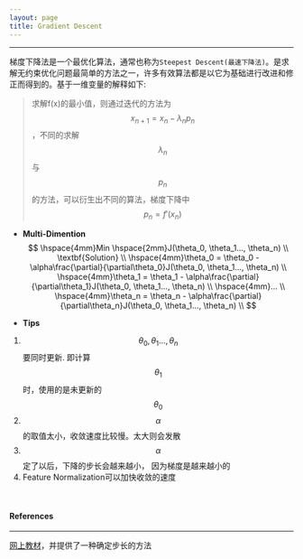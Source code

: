 ```yaml
---
layout: page
title: Gradient Descent
---
```

---    
梯度下降法是一个最优化算法，通常也称为`Steepest Descent(最速下降法)`。是求解无约束优化问题最简单的方法之一，许多有效算法都是以它为基础进行改进和修正而得到的。基于一维变量的解释如下:    

>求解f(x)的最小值，则通过迭代的方法为$$x_{n+1} = x_n - \lambda_n p_n$$，不同的求解$$\lambda_n$$与$$p_n$$的方法，可以衍生出不同的算法，梯度下降中$$p_n = f'(x_n)$$
  
* __Multi-Dimention__    
$$
\hspace{4mm}Min \hspace{2mm}J(\theta_0, \theta_1..., \theta_n)  \\
\textbf{Solution}    \\
\hspace{4mm}\theta_0 = \theta_0 - \alpha\frac{\partial}{\partial\theta_0}J(\theta_0, \theta_1..., \theta_n)   \\
\hspace{4mm}\theta_1 = \theta_1 - \alpha\frac{\partial}{\partial\theta_1}J(\theta_0, \theta_1..., \theta_n)   \\
\hspace{4mm}... \\
\hspace{4mm}\theta_n = \theta_n - \alpha\frac{\partial}{\partial\theta_n}J(\theta_0, \theta_1..., \theta_n)   \\
$$    

* __Tips__        
1.  $$\theta_0, \theta_1..., \theta_n$$要同时更新. 即计算$$\theta_1$$时，使用的是未更新的$$\theta_0$$
2.  $$\alpha$$的取值太小，收敛速度比较慢。太大则会发散
3.  $$\alpha$$定了以后，下降的步长会越来越小， 因为梯度是越来越小的
4.  Feature Normalization可以加快收敛的速度    
<br />    

#### __References__
---
[网上教材](http://class.htu.cn/nla/chat5/sect5_1.htm)，并提供了一种确定步长的方法
